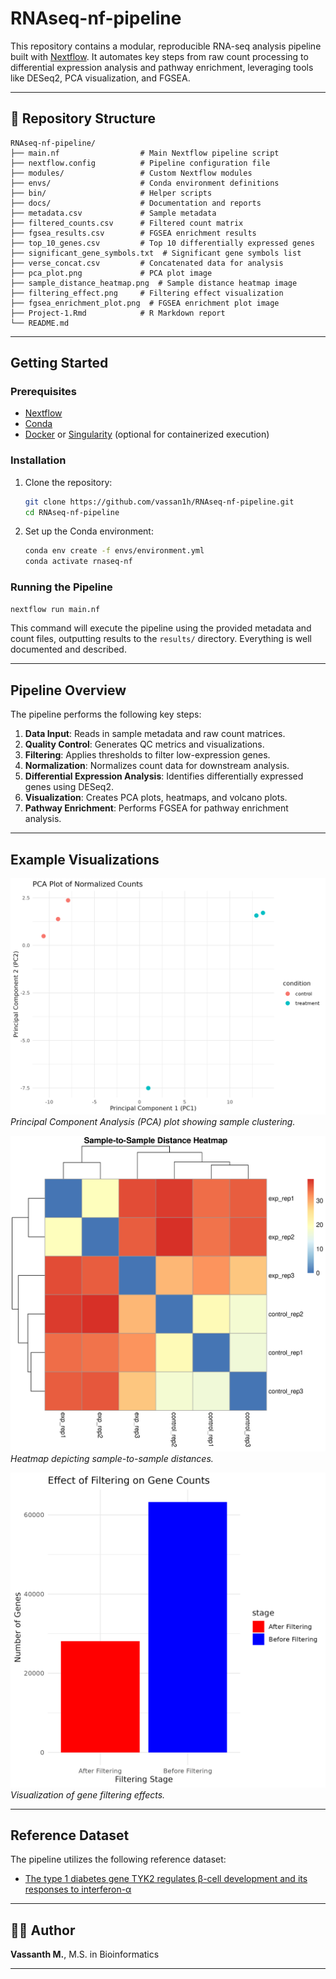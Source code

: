 # RNAseq-nf-pipeline

This repository contains a modular, reproducible RNA-seq analysis pipeline built with [Nextflow](https://www.nextflow.io/). It automates key steps from raw count processing to differential expression analysis and pathway enrichment, leveraging tools like DESeq2, PCA visualization, and FGSEA.

---

## 📁 Repository Structure

```
RNAseq-nf-pipeline/
├── main.nf                  # Main Nextflow pipeline script
├── nextflow.config          # Pipeline configuration file
├── modules/                 # Custom Nextflow modules
├── envs/                    # Conda environment definitions
├── bin/                     # Helper scripts
├── docs/                    # Documentation and reports
├── metadata.csv             # Sample metadata
├── filtered_counts.csv      # Filtered count matrix
├── fgsea_results.csv        # FGSEA enrichment results
├── top_10_genes.csv         # Top 10 differentially expressed genes
├── significant_gene_symbols.txt  # Significant gene symbols list
├── verse_concat.csv         # Concatenated data for analysis
├── pca_plot.png             # PCA plot image
├── sample_distance_heatmap.png  # Sample distance heatmap image
├── filtering_effect.png     # Filtering effect visualization
├── fgsea_enrichment_plot.png  # FGSEA enrichment plot image
├── Project-1.Rmd            # R Markdown report
└── README.md               
```

---

## Getting Started

### Prerequisites

- [Nextflow](https://www.nextflow.io/)
- [Conda](https://docs.conda.io/en/latest/)
- [Docker](https://www.docker.com/) or [Singularity](https://sylabs.io/singularity/) (optional for containerized execution)

### Installation

1. Clone the repository:
   ```bash
   git clone https://github.com/vassan1h/RNAseq-nf-pipeline.git
   cd RNAseq-nf-pipeline
   ```

2. Set up the Conda environment:
   ```bash
   conda env create -f envs/environment.yml
   conda activate rnaseq-nf
   ```

### Running the Pipeline

```bash
nextflow run main.nf 
```

This command will execute the pipeline using the provided metadata and count files, outputting results to the `results/` directory. Everything is well documented and described.

---

## Pipeline Overview

The pipeline performs the following key steps:

1. **Data Input**: Reads in sample metadata and raw count matrices.
2. **Quality Control**: Generates QC metrics and visualizations.
3. **Filtering**: Applies thresholds to filter low-expression genes.
4. **Normalization**: Normalizes count data for downstream analysis.
5. **Differential Expression Analysis**: Identifies differentially expressed genes using DESeq2.
6. **Visualization**: Creates PCA plots, heatmaps, and volcano plots.
7. **Pathway Enrichment**: Performs FGSEA for pathway enrichment analysis.

---

## Example Visualizations

![PCA Plot](pca_plot.png)  
*Principal Component Analysis (PCA) plot showing sample clustering.*

![Sample Distance Heatmap](sample_distance_heatmap.png)  
*Heatmap depicting sample-to-sample distances.*

![Filtering Effect](filtering_effect.png)  
*Visualization of gene filtering effects.*


---

## Reference Dataset

The pipeline utilizes the following reference dataset:

- [The type 1 diabetes gene TYK2 regulates β-cell development and its responses to interferon-α](https://www.nature.com/articles/s41467-022-34069-z)

---

## 👨‍🔬 Author

**Vassanth M.**, M.S. in Bioinformatics  

---

